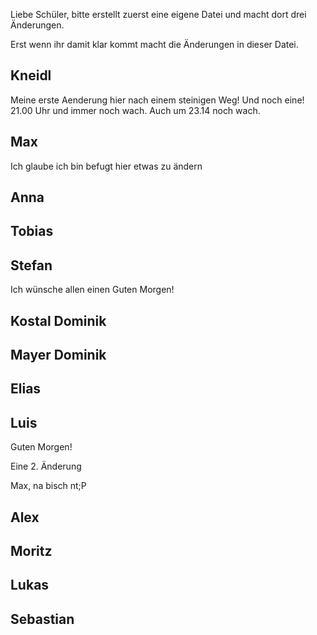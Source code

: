 Liebe Schüler, 
bitte erstellt zuerst eine eigene Datei und macht dort drei Änderungen. 

Erst wenn ihr damit klar kommt macht die Änderungen in dieser Datei. 


Kneidl
-
Meine erste Aenderung hier nach einem steinigen Weg!
Und noch eine!
21.00 Uhr und immer noch wach.
Auch um 23.14 noch wach.

Max
-
Ich glaube ich bin befugt hier etwas zu ändern

Anna
-

Tobias
-

Stefan 
-
Ich wünsche allen einen Guten Morgen!

Kostal Dominik
-

Mayer Dominik
-

Elias
-

Luis
-
Guten Morgen!

Eine 2. Änderung

Max, na bisch nt;P


Alex
-

Moritz
-

Lukas
-

Sebastian
-

